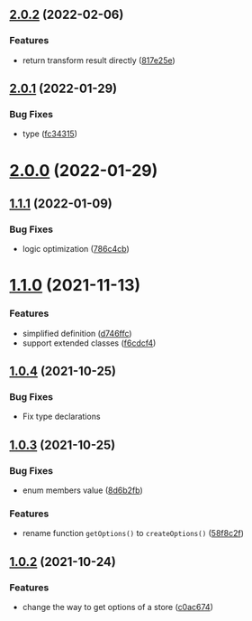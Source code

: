 ## [2.0.2](https://github.com/Zolyn/pinia-class-transformer/compare/v2.0.1...v2.0.2) (2022-02-06)

### Features

-   return transform result directly ([817e25e](https://github.com/Zolyn/pinia-class-transformer/commit/817e25e3e9eef90fac24d1f679e31ac336207bc1))

## [2.0.1](https://github.com/Zolyn/pinia-class-transformer/compare/v2.0.0...v2.0.1) (2022-01-29)

### Bug Fixes

-   type ([fc34315](https://github.com/Zolyn/pinia-class-transformer/commit/fc34315fc1fb271fcf171cf59bb2a4a5c604ad25))

# [2.0.0](https://github.com/Zolyn/pinia-class-transformer/compare/v1.1.1...v2.0.0) (2022-01-29)

## [1.1.1](https://github.com/Zolyn/pinia-store-decorators/compare/v1.1.0...v1.1.1) (2022-01-09)

### Bug Fixes

-   logic optimization ([786c4cb](https://github.com/Zolyn/pinia-store-decorators/commit/786c4cbe2ba0c224696bb435857e202f96852df8))

# [1.1.0](https://github.com/Zolyn/pinia-store-decorators/compare/v1.0.4...v1.1.0) (2021-11-13)

### Features

-   simplified definition ([d746ffc](https://github.com/Zolyn/pinia-store-decorators/commit/d746ffcca680f84b51982bd4b0fe85e71b763bc3))
-   support extended classes ([f6cdcf4](https://github.com/Zolyn/pinia-store-decorators/commit/f6cdcf49680b2aec2711f9f72deb928b5a46f0a2))

## [1.0.4](https://github.com/Zolyn/pinia-store-decorators/compare/v1.0.2...v1.0.4) (2021-10-25)

### Bug Fixes

-   Fix type declarations

## [1.0.3](https://github.com/Zolyn/pinia-store-decorators/compare/v1.0.2...v1.0.3) (2021-10-25)

### Bug Fixes

-   enum members value ([8d6b2fb](https://github.com/Zolyn/pinia-store-decorators/commit/8d6b2fb4a11faacfa47096385d4c6c676f139eaa))

### Features

-   rename function `getOptions()` to `createOptions()` ([58f8c2f](https://github.com/Zolyn/pinia-store-decorators/commit/58f8c2fdf5e1947a272a983b5ede23ea46eb7f33))

## [1.0.2](https://github.com/Zolyn/pinia-store-decorators/compare/v1.0.1...v1.0.2) (2021-10-24)

### Features

-   change the way to get options of a store ([c0ac674](https://github.com/Zolyn/pinia-store-decorators/commit/c0ac6746ea161bcf2d4af9050cee9cc4fe2d1b1c))
